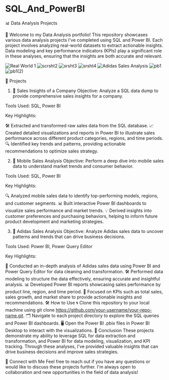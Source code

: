 # SQL_And_PowerBI
📊 Data Analysis Projects

🌟
Welcome to my Data Analysis portfolio! This repository showcases various data analysis projects I've completed using SQL and Power BI. Each project involves analyzing real-world datasets to extract actionable insights. Data modeling and key performance indicators (KPIs) play a significant role in these analyses, ensuring that the insights are both accurate and relevant.

![Real World 1](https://github.com/user-attachments/assets/a667de74-d201-4d48-924e-7d8381ecc321)
![scrsht2](https://github.com/user-attachments/assets/099d2679-2098-4413-9ee1-f1c33bfb0236)
![srsht3](https://github.com/user-attachments/assets/b1b74609-a29f-4352-818d-58ef7d31300e)
![srsht4](https://github.com/user-attachments/assets/3c54808f-01b4-4805-b1cb-74b3bfb62dcd)
![Adidas Sales Analysis](https://github.com/user-attachments/assets/0e7a6735-6678-4fae-b9a1-e3d1d4fa7659)
![pb1](https://github.com/user-attachments/assets/39f108f3-3720-416e-93bf-41cd4cc84511)
![pb1(2)](https://github.com/user-attachments/assets/aab19338-4f2b-404b-8188-adf4c2364791)

🚀 Projects
1. 💼 Sales Insights of a Company
Objective: Analyze a SQL data dump to provide comprehensive sales insights for a company.

Tools Used: SQL, Power BI

Key Highlights:

🛠️ Extracted and transformed raw sales data from the SQL database.
📈 Created detailed visualizations and reports in Power BI to illustrate sales performance across different product categories, regions, and time periods.
🔍 Identified key trends and patterns, providing actionable recommendations to optimize sales strategy.


2. 📱 Mobile Sales Analysis
Objective: Perform a deep dive into mobile sales data to understand market trends and consumer behavior.

Tools Used: SQL, Power BI

Key Highlights:

🔍 Analyzed mobile sales data to identify top-performing models, regions, and customer segments.
📊 Built interactive Power BI dashboards to visualize sales performance and market trends.
💡 Derived insights into customer preferences and purchasing behaviors, helping to inform future product development and marketing strategies.


3. 👟 Adidas Sales Analysis
Objective: Analyze Adidas sales data to uncover patterns and trends that can drive business decisions.

Tools Used: Power BI, Power Query Editor

Key Highlights:

🧹 Conducted an in-depth analysis of Adidas sales data using Power BI and Power Query Editor for data cleaning and transformation.
🛠️ Performed data modeling to structure the data effectively, ensuring accurate and insightful analysis.
📊 Developed Power BI reports showcasing sales performance by product line, region, and time period.
🎯 Focused on KPIs such as total sales, sales growth, and market share to provide actionable insights and recommendations.
🛠️ How to Use
🌀 Clone this repository to your local machine using git clone https://github.com/your-username/your-repo-name.git.
🗂️ Navigate to each project directory to explore the SQL queries and Power BI dashboards.
🖥️ Open the Power BI .pbix files in Power BI Desktop to interact with the visualizations.
🎯 Conclusion
These projects demonstrate my ability to leverage SQL for data extraction and transformation, and Power BI for data modeling, visualization, and KPI tracking. Through these analyses, I've provided valuable insights that can drive business decisions and improve sales strategies.

🤝 Connect with Me
Feel free to reach out if you have any questions or would like to discuss these projects further. I'm always open to collaboration and new opportunities in the field of data analysis!
